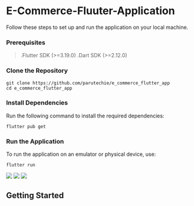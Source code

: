 # E-Commerce-Fluuter-Application

Follow these steps to set up and run the application on your local machine.

### Prerequisites
>.Flutter SDK (>=3.19.0)
>.Dart SDK (>=2.12.0)

### Clone the Repository
```
git clone https://github.com/parutechie/e_commerce_flutter_app
cd e_commerce_flutter_app
```
### Install Dependencies
Run the following command to install the required dependencies:
```
flutter pub get
```
### Run the Application
To run the application on an emulator or physical device, use:
```
flutter run
```

![](https://cdn.discordapp.com/attachments/938262368289439805/1273226416946810942/Screenshot_1723629948.png?ex=66bdd801&is=66bc8681&hm=b8ba151e397eb68f405248d9a574f5dd6a45b893a6e47c69759f852e30cba68d&) 
![](https://cdn.discordapp.com/attachments/938262368289439805/1273226417466773514/Screenshot_1723629953.png?ex=66bdd801&is=66bc8681&hm=033364dc756ae24accb11413607a30b50ae580adb37638eb68d5655622822fdf&)
![](https://cdn.discordapp.com/attachments/938262368289439805/1273226417991192638/Screenshot_1723629981.png?ex=66bdd801&is=66bc8681&hm=b09023e226698b9da23bb4b27caf0fcd20b15b9214be8917bdc9332b2834bcb8&)
## Getting Started





